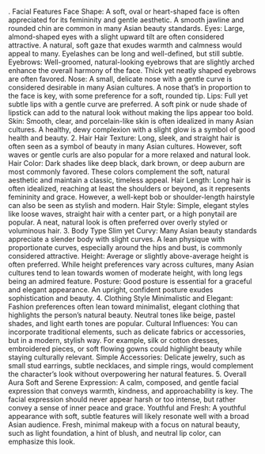 . Facial Features
Face Shape: A soft, oval or heart-shaped face is often appreciated for its femininity and gentle aesthetic. A smooth jawline and rounded chin are common in many Asian beauty standards.
Eyes: Large, almond-shaped eyes with a slight upward tilt are often considered attractive. A natural, soft gaze that exudes warmth and calmness would appeal to many. Eyelashes can be long and well-defined, but still subtle.
Eyebrows: Well-groomed, natural-looking eyebrows that are slightly arched enhance the overall harmony of the face. Thick yet neatly shaped eyebrows are often favored.
Nose: A small, delicate nose with a gentle curve is considered desirable in many Asian cultures. A nose that’s in proportion to the face is key, with some preference for a soft, rounded tip.
Lips: Full yet subtle lips with a gentle curve are preferred. A soft pink or nude shade of lipstick can add to the natural look without making the lips appear too bold.
Skin: Smooth, clear, and porcelain-like skin is often idealized in many Asian cultures. A healthy, dewy complexion with a slight glow is a symbol of good health and beauty.
2. Hair
Hair Texture: Long, sleek, and straight hair is often seen as a symbol of beauty in many Asian cultures. However, soft waves or gentle curls are also popular for a more relaxed and natural look.
Hair Color: Dark shades like deep black, dark brown, or deep auburn are most commonly favored. These colors complement the soft, natural aesthetic and maintain a classic, timeless appeal.
Hair Length: Long hair is often idealized, reaching at least the shoulders or beyond, as it represents femininity and grace. However, a well-kept bob or shoulder-length hairstyle can also be seen as stylish and modern.
Hair Style: Simple, elegant styles like loose waves, straight hair with a center part, or a high ponytail are popular. A neat, natural look is often preferred over overly styled or voluminous hair.
3. Body Type
Slim yet Curvy: Many Asian beauty standards appreciate a slender body with slight curves. A lean physique with proportionate curves, especially around the hips and bust, is commonly considered attractive.
Height: Average or slightly above-average height is often preferred. While height preferences vary across cultures, many Asian cultures tend to lean towards women of moderate height, with long legs being an admired feature.
Posture: Good posture is essential for a graceful and elegant appearance. An upright, confident posture exudes sophistication and beauty.
4. Clothing Style
Minimalistic and Elegant: Fashion preferences often lean toward minimalist, elegant clothing that highlights the person’s natural beauty. Neutral tones like beige, pastel shades, and light earth tones are popular.
Cultural Influences: You can incorporate traditional elements, such as delicate fabrics or accessories, but in a modern, stylish way. For example, silk or cotton dresses, embroidered pieces, or soft flowing gowns could highlight beauty while staying culturally relevant.
Simple Accessories: Delicate jewelry, such as small stud earrings, subtle necklaces, and simple rings, would complement the character’s look without overpowering her natural features.
5. Overall Aura
Soft and Serene Expression: A calm, composed, and gentle facial expression that conveys warmth, kindness, and approachability is key. The facial expression should never appear harsh or too intense, but rather convey a sense of inner peace and grace.
Youthful and Fresh: A youthful appearance with soft, subtle features will likely resonate well with a broad Asian audience. Fresh, minimal makeup with a focus on natural beauty, such as light foundation, a hint of blush, and neutral lip color, can emphasize this look.
